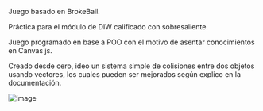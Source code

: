 Juego basado en BrokeBall.

Práctica para el módulo de DIW calificado con sobresaliente.

Juego programado en base a POO con el motivo de asentar conocimientos en Canvas js.

Creado desde cero, ideo un sistema simple de colisiones entre dos objetos usando vectores, los cuales pueden ser mejorados según explico en la documentación.


![image](https://github.com/vvaldesc/BrokeBall/assets/124901115/c22638e1-5f28-47dc-8a54-338d15926384)